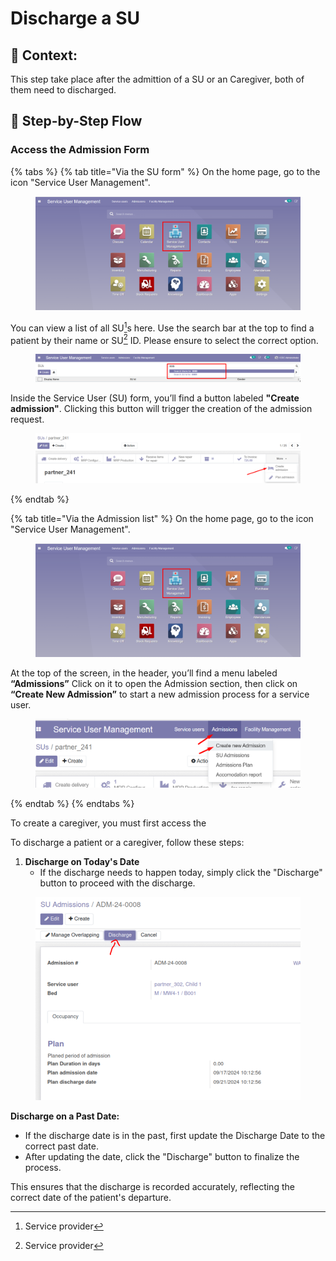 # Discharge a SU

## **🧭** Context: <a href="#context" id="context"></a>

This step take place after the admittion of a SU or an Caregiver, both of them need to discharged.

## 🔄 Step-by-Step Flow

### Access the Admission Form

{% tabs %}
{% tab title="Via the SU form" %}
On the home page, go to the icon "Service User Management".

<figure><img src="../../.gitbook/assets/image (64).png" alt=""><figcaption></figcaption></figure>

You can view a list of all SU[^1]s here. Use the search bar at the top to find a patient by their name or SU[^1] ID. Please ensure to select the correct option.

<figure><img src="../../.gitbook/assets/image (65).png" alt=""><figcaption></figcaption></figure>

Inside the Service User (SU) form, you’ll find a button labeled **"Create admission"**. Clicking this button will trigger the creation of the admission request.

<figure><img src="../../.gitbook/assets/image (4).png" alt=""><figcaption></figcaption></figure>
{% endtab %}

{% tab title="Via the Admission list" %}
On the home page, go to the icon "Service User Management".

<figure><img src="../../.gitbook/assets/image (64).png" alt=""><figcaption></figcaption></figure>

At the top of the screen, in the header, you’ll find a menu labeled **“Admissions”** Click on it to open the Admission section, then click on **“Create New Admission”** to start a new admission process for a service user.

<figure><img src="../../.gitbook/assets/image (7).png" alt=""><figcaption></figcaption></figure>
{% endtab %}
{% endtabs %}

To create a caregiver, you must first access the

To discharge a patient or a caregiver, follow these steps:

1. **Discharge on Today's Date**
   * If the discharge needs to happen today, simply click the "Discharge" button to proceed with the discharge.

<figure><img src="../../.gitbook/assets/image (127).png" alt=""><figcaption></figcaption></figure>

**Discharge on a Past Date:**

* If the discharge date is in the past, first update the Discharge Date to the correct past date.
* After updating the date, click the "Discharge" button to finalize the process.

This ensures that the discharge is recorded accurately, reflecting the correct date of the patient's departure.

[^1]: Service provider
